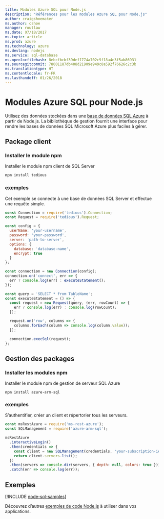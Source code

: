 ```yaml
---
title: Modules Azure SQL pour Node.js
description: "Références pour les modules Azure SQL pour Node.js"
author: craigshoemaker
ms.author: cshoe
manager: routlaw
ms.date: 07/18/2017
ms.topic: article
ms.prod: azure
ms.technology: azure
ms.devlang: nodejs
ms.service: sql-database
ms.openlocfilehash: 8ebcfbcbf39def1774a702c9f18a4e3f5ab86931
ms.sourcegitcommit: 78001187db408d21909e949c8a592f76626c2c3b
ms.translationtype: HT
ms.contentlocale: fr-FR
ms.lasthandoff: 01/26/2018
---
```

# <a name="azure-sql-modules-for-nodejs"></a>Modules Azure SQL pour Node.js

Utilisez des données stockées dans une [base de données SQL Azure](https://docs.microsoft.com/azure/sql-database/sql-database-technical-overview) à partir de Node.js.
La bibliothèque de gestion fournit une interface pour rendre les bases de données SQL Microsoft Azure plus faciles à gérer.

## <a name="client-package"></a>Package client

### <a name="install-the-npm-module"></a>Installer le module npm

Installer le module npm client de SQL Server

```bash
npm install tedious
```

### <a name="example"></a>exemples

Cet exemple se connecte à une base de données SQL Server et effectue une requête simple.

```javascript
const Connection = require('tedious').Connection;
const Request = require('tedious').Request;

const config = {
  userName: 'your-username',
  password: 'your-password',
  server: 'path-to-server',
  options: {
    database: 'database-name',
    encrypt: true
  }
};

const connection = new Connection(config);
connection.on('connect', err => {
  err ? console.log(err) : executeStatement();
});

const query = 'SELECT * from TableName';
const executeStatement = () => {
  const request = new Request(query, (err, rowCount) => {
    err ? console.log(err) : console.log(rowCount);
  });

  request.on('row', columns => {
    columns.forEach(column => console.log(column.value));
  });

  connection.execSql(request);
};
```

## <a name="management-package"></a>Gestion des packages

### <a name="install-npm-modules"></a>Installer les modules npm

Installer le module npm de gestion de serveur SQL Azure

```
npm install azure-arm-sql
```   

### <a name="example"></a>exemples

S’authentifier, créer un client et répertorier tous les serveurs.

```javascript
const msRestAzure = require('ms-rest-azure');
const SQLManagement = require('azure-arm-sql');

msRestAzure
  .interactiveLogin()
  .then(credentials => {
    const client = new SQLManagement(credentials, 'your-subscription-id');
    return client.servers.list();
  })
  .then(servers => console.dir(servers, { depth: null, colors: true }))
  .catch(err => console.log(err));
```

## <a name="samples"></a>Exemples

[!INCLUDE [node-sql-samples](../docs-ref-conceptual/includes/sql-samples.md)]

Découvrez d’autres [exemples de code Node.js](https://azure.microsoft.com/resources/samples/?platform=nodejs) à utiliser dans vos applications.
